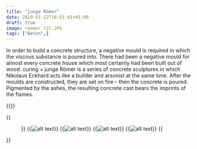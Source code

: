 ```yaml
---
title: "junge Römer"
date: 2020-01-12T16:51:01+01:00
draft: true
image: roemer (2).JPG
tags: ["Beton",]
---
```


In order to build a concrete structure, a negative mould is required in which the viscous substance is poured into. There had been a negative mould for almost every concrete house which most certainly had been built out of wood. curing + junge Römer is a series of concrete sculptures in which Nikolaus Eckhard acts like a builder and arsonist at the same time. After the moulds are constructed, they are set on fire – then the concrete is poured. Pigmented by the ashes, the resulting concrete cast bears the imprints of the flames.

{{<space>}}

{{<figure figcaption="caption text" >}}
  {{<img src="roemer (4).jpg" alt="alt text" >}}
  {{<img src="roemer (3).jpg" alt="alt text" >}}
  {{<img src="roemer (2).jpg" alt="alt text" >}}
  {{<img src="roemer (1).jpg" alt="alt text" >}}
{{</figure >}}